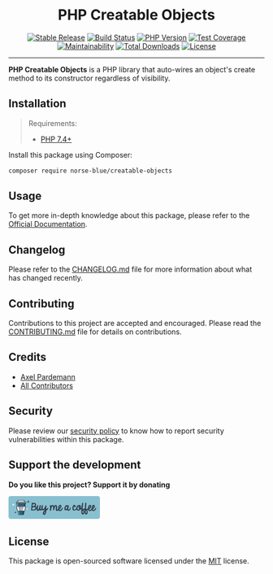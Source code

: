 <div align="center">
    <h1>PHP Creatable Objects</h1>
    <p align="center"> 
        <a href="https://packagist.org/packages/norse-blue/creatable-objects"><img alt="Stable Release" src="https://img.shields.io/packagist/v/norse-blue/creatable-objects.svg?style=flat-square&label=release&logo=packagist&logoColor=eceff4&colorA=4c566a&colorB=5e81ac"></a>
        <a href="https://github.com/norse-blue/php-creatable-objects/actions?query=workflow%3Arun-tests"><img alt="Build Status" src="https://img.shields.io/github/workflow/status/norse-blue/php-creatable-objects/run-tests.svg?style=flat-square&label=build&logo=github&logoColor=eceff4&colorA=4c566a&colorB=88c0d0"></a>
        <a href="https://php.net/releases"><img alt="PHP Version" src="https://img.shields.io/packagist/php-v/norse-blue/creatable-objects.svg?style=flat-square&label=php&logo=php&logoColor=eceff4&colorA=4c566a&colorB=b48ead"></a>
        <a href="https://codecov.io/gh/norse-blue/php-creatable-objects"><img alt="Test Coverage" src="https://img.shields.io/codecov/c/github/norse-blue/php-creatable-objects.svg?style=flat-square&label=coverage&logo=codecov&logoColor=eceff4&colorA=4c566a&colorB=88c0d0"></a>
        <a href="https://codeclimate.com/github/norse-blue/php-creatable-objects"><img alt="Maintainability" src="https://img.shields.io/codeclimate/maintainability/norse-blue/php-creatable-objects.svg?style=flat-square&label=maintainability&logo=code-climate&logoColor=eceff4&colorA=4c566a&colorB=88c0d0"></a>
        <a href="https://packagist.org/packages/norse-blue/creatable-objects"><img alt="Total Downloads" src="https://img.shields.io/packagist/dt/norse-blue/creatable-objects.svg?style=flat-square&label=downloads&logoColor=eceff4&colorA=4c566a&colorB=88c0d0"></a>
        <a href="https://github.com/norse-blue/php-creatable-objects/blob/master/LICENSE.md"><img alt="License" src="https://img.shields.io/github/license/norse-blue/php-creatable-objects.svg?style=flat-square&label=license&logoColor=eceff4&colorA=4c566a&colorB=a3be8c"></a>
    </p>
</div>
<hr>

**PHP Creatable Objects** is a PHP library that auto-wires an object's create method to its constructor regardless of visibility.

## Installation

>Requirements:
>- [PHP 7.4+](https://php.net/releases)

Install this package using Composer:

```bash
composer require norse-blue/creatable-objects
```

## Usage

To get more in-depth knowledge about this package, please refer to the [Official Documentation](https://norse-blue.github.io/php-creatable-objects/).

## Changelog

Please refer to the [CHANGELOG.md](CHANGELOG.md) file for more information about what has changed recently.

## Contributing

Contributions to this project are accepted and encouraged. Please read the [CONTRIBUTING.md](.github/CONTRIBUTING.md) file for details on contributions.

## Credits

- [Axel Pardemann](https://github.com/axelitus)
- [All Contributors](../../contributors)

## Security

Please review our [security policy](https://github.com/norse-blue/php-creatable-objects/security/policy) to know how to report security vulnerabilities within this package.

## Support the development

**Do you like this project? Support it by donating**

<a href="https://www.buymeacoffee.com/axelitus"><img src="docs/assets/images/buy-me-a-coffee.svg" width="180" alt="Buy me a coffee"></img></a>

## License

This package is open-sourced software licensed under the [MIT](LICENSE.md) license.
